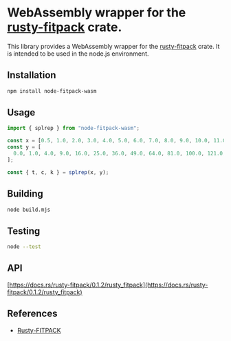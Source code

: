 # WebAssembly wrapper for the [rusty-fitpack](https://github.com/mitric-lab/Rusty-FITPACK) crate.

This library provides a WebAssembly wrapper for the [rusty-fitpack](https://github.com/mitric-lab/Rusty-FITPACK) crate. It is intended to be used in the node.js environment.

## Installation

```bash
npm install node-fitpack-wasm
```

## Usage

```javascript
import { splrep } from "node-fitpack-wasm";

const x = [0.5, 1.0, 2.0, 3.0, 4.0, 5.0, 6.0, 7.0, 8.0, 9.0, 10.0, 11.0];
const y = [
  0.0, 1.0, 4.0, 9.0, 16.0, 25.0, 36.0, 49.0, 64.0, 81.0, 100.0, 121.0,
];

const { t, c, k } = splrep(x, y);
```

## Building

```bash
node build.mjs
```

## Testing

```bash
node --test
```

## API

[https://docs.rs/rusty-fitpack/0.1.2/rusty_fitpack](https://docs.rs/rusty-fitpack/0.1.2/rusty_fitpack)

## References

- [Rusty-FITPACK](https://github.com/mitric-lab/Rusty-FITPACK)
